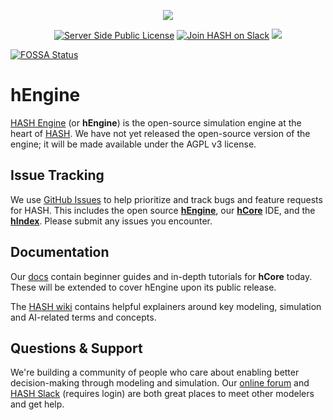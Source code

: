 <p align="center">
  <img src="https://github.com/hashintel/engine/blob/master/static/img/github-readme-header@2x.png">
</p>
<div align="center">
 <a href="https://github.com/hashintel/engine/blob/master/LICENSE"><img src="https://github.com/hashintel/engine/blob/master/static/img/license-badge.svg" alt="Server Side Public License" /></a>
 <a href="https://hash.ai/slack"><img src="https://github.com/hashintel/engine/blob/master/static/img/slack-badge.svg" alt="Join HASH on Slack" /></a>
<a href="https://app.fossa.com/projects/git%2Bgithub.com%2Fhashintel%2Fengine?ref=badge_shield" alt="FOSSA Status"><img src="https://app.fossa.com/api/projects/git%2Bgithub.com%2Fhashintel%2Fengine.svg?type=shield"/></a>
</div>


[![FOSSA Status](https://app.fossa.com/api/projects/git%2Bgithub.com%2Fhashintel%2Fengine.svg?type=large)](https://app.fossa.com/projects/git%2Bgithub.com%2Fhashintel%2Fengine?ref=badge_large)

# hEngine
[HASH Engine](https://hash.ai/platform/engine?utm_medium=organic&utm_source=github_readme) (or **hEngine**) is the open-source simulation engine at the heart of [HASH](https://hash.ai/?utm_medium=organic&utm_source=github_readme). We have not yet released the open-source version of the engine; it will be made available under the AGPL v3 license.

## Issue Tracking
We use [GitHub Issues](https://github.com/hashintel/engine/issues?utm_medium=organic&utm_source=github_readme) to help prioritize and track bugs and feature requests for HASH. This includes the open source [**hEngine**](https://hash.ai/platform/engine?utm_medium=organic&utm_source=github_readme), our [**hCore**](https://hash.ai/platform/core?utm_medium=organic&utm_source=github_readme) IDE, and the [**hIndex**](https://hash.ai/platform/index?utm_medium=organic&utm_source=github_readme). Please submit any issues you encounter.

## Documentation
Our [docs](https://docs.hash.ai/?utm_medium=organic&utm_source=github_readme) contain beginner guides and in-depth tutorials for **hCore** today. These will be extended to cover hEngine upon its public release.

The [HASH wiki](https://hash.ai/wiki?utm_medium=organic&utm_source=github_readme) contains helpful explainers around key modeling, simulation and AI-related terms and concepts.

## Questions & Support
We're building a community of people who care about enabling better decision-making through modeling and simulation. Our [online forum](https://community.hash.ai/?utm_medium=organic&utm_source=github_readme) and [HASH Slack](https://hash.ai/slack?utm_medium=organic&utm_source=github_readme) (requires login) are both great places to meet other modelers and get help.